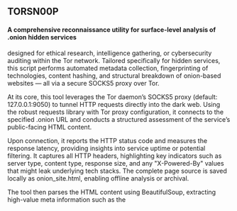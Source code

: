 ## TORSN00P

#### A comprehensive reconnaissance utility for surface-level analysis of .onion hidden services

designed for ethical research, intelligence gathering, or cybersecurity auditing within the Tor network. Tailored specifically for hidden services, this script performs automated metadata collection, fingerprinting of technologies, content hashing, and structural breakdown of onion-based websites — all via a secure SOCKS5 proxy over Tor.

At its core, this tool leverages the Tor daemon’s SOCKS5 proxy (default: 127.0.0.1:9050) to tunnel HTTP requests directly into the dark web. Using the robust requests library with Tor proxy configuration, it connects to the specified .onion URL and conducts a structured assessment of the service’s public-facing HTML content.

Upon connection, it reports the HTTP status code and measures the response latency, providing insights into service uptime or potential filtering. It captures all HTTP headers, highlighting key indicators such as server type, content type, response size, and any "X-Powered-By" values that might leak underlying tech stacks. The complete page source is saved locally as onion_site.html, enabling offline analysis or archival.

The tool then parses the HTML content using BeautifulSoup, extracting high-value meta information such as the <title> and <meta name="description">, if present. It includes rudimentary CMS detection heuristics, scanning for string patterns suggestive of platforms like WordPress, Drupal, or Joomla. This is accompanied by technology fingerprinting through both HTML content and headers — flagging potential usage of PHP, Python frameworks (Flask, Django), ASP.NET, Cloudflare protection, and popular web servers like Nginx and Apache.

Additionally, the script identifies and lists all linked external resources, including JavaScript files, stylesheets, and images. This serves both as a mapping of third-party dependencies and a method to detect CDN usage or hidden resource loading. It also inspects form elements for common keywords like "login" or "admin", helping flag areas of interest like authentication portals or backend interfaces.

Internal navigation structure is parsed via all anchor tags, automatically resolving and printing discovered links that either reference the same domain or contain .onion identifiers. This lightweight spidering functionality can assist in enumeration of the service without requiring recursive crawling.

To ensure content integrity and allow change tracking, the script generates a SHA-256 hash of the full HTTP response body, acting as a digital fingerprint of the page content at the time of access.

Designed with simplicity and transparency in mind, the tool includes clear print-based output for each step, ideal for terminal-based use in environments where GUI tools are impractical. It does not rely on any external databases or APIs, ensuring fully offline operation (aside from Tor connectivity) and avoiding information leakage.

This utility is perfect for security researchers, OSINT professionals, digital forensics experts, and anyone seeking to safely profile .onion sites without direct interaction or active exploitation. Its passive analysis approach makes it a useful tool for auditing or archiving services on the dark web.

**Requirements:**

- Tor must be running and accessible via localhost:9150

- Python 3.6+

- Dependencies: requests, bs4, Pillow

###### This tool is intended solely for lawful security research, intelligence gathering, and academic study. Use it only on systems you own or are explicitly authorized to test. Unauthorized access to systems you do not own is illegal and unethical. If you wish to report a vulnerability, request a feature, or have concerns about the intended use of this project, please contact the maintainer directly at: prv@anche.no.
